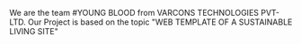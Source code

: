 We are the team #YOUNG BLOOD from VARCONS TECHNOLOGIES PVT-LTD.
Our Project is based on the topic "WEB TEMPLATE OF A SUSTAINABLE LIVING SITE"
